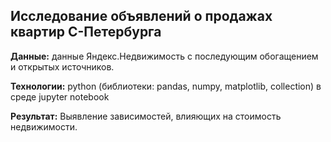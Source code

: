 ## Исследование объявлений о продажах квартир С-Петербурга

**Данные:** данные Яндекс.Недвижимость с последующим обогащением и открытых источников.

**Технологии:** python (библиотеки: pandas, numpy, matplotlib, collection) в среде jupyter notebook

**Результат:** Выявление зависимостей, влияющих на стоимость недвижимости.